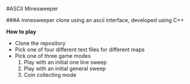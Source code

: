 #ASCII Minesweeper

###A minesweeper clone using an ascii interface, developed using C++

**How to play**
* Clone the repository
* Pick one of four different text files for different maps
* Pick one of three game modes
   1. Play with an initial one line sweep
   2. Play with an initial general sweep
   3. Coin collecting mode 
